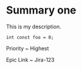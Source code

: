 Summary one
===========

This is my description.

```
int const foo = 0;
```

Priority
  ~ Highest

Epic Link
  ~ Jira-123
